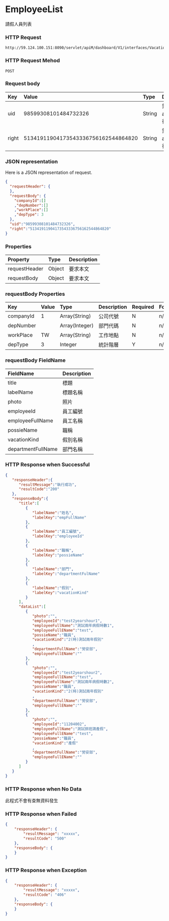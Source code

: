 # EmployeeList
請假人員列表

### HTTP Request
```
http://59.124.100.151:8090/servlet/apiM/dashboard/V1/interfaces/VacationAnalysis/DepartmentNum
```

### HTTP Request Mehod
```
POST
```

### Request body
| Key | Value | Type | Description |
|:----------|:-------------|:-----|:------------|
| uid | 98599308101484732326 | String | 需透過apiLogin取得
| right | 51341911904173543336756162544864820 | String | 需透過apiLogin取得 |

### JSON representation

Here is a JSON representation of request.
```json
{
  "requestHeader": {
  },
  "requestBody": {
    "companyId":[]
    ,"depNumber":[]
    ,"workPlace":[]
    ,"depType": 3
  },
  "uid":"98599308101484732326",
  "right":"51341911904173543336756162544864820"
}
```

### Properties
| Property | Type | Description |
|:---------|:-----|:------------|
| requestHeader | Object | 要求本文 |
| requestBody | Object | 要求本文 |

### requestBody Properties
| Key | Value | Type | Description | Required | Format |
|:----------|:-------------|:-----|:------------|:------------|:------------|
| companyId | 1 | Array(String) | 公司代號 | N | n/a |
| depNumber |  | Array(Integer) | 部門代碼 | N | n/a |
| workPlace | TW | Array(String) | 工作地點 | N | n/a |
| depType | 3 | Integer | 統計階層 | Y | n/a |

### requestBody FieldName
| FieldName | Description |
|:----------|:-------------|
| title | 標題 |
| labelName | 標題名稱 |
| photo | 照片 |
| employeeId | 員工編號 |
| employeeFullName | 員工名稱 |
| possieName | 職稱 |
| vacationKind | 假別名稱 |
| departmentFullName | 部門名稱 |

### HTTP Response when Successful
```json
{
   "responseHeader":{
      "resultMessage":"執行成功",
      "resultCode":"200"
   },
   "responseBody":{
      "title":[
         {
            "labelName":"姓名",
            "labelKey":"empFullName"
         },
         {
            "labelName":"員工編號",
            "labelKey":"employeeId"
         },
         {
            "labelName":"職稱",
            "labelKey":"possieName"
         },
         {
            "labelName":"部門",
            "labelKey":"departmentFulName"
         },
         {
            "labelName":"假別",
            "labelKey":"vacationKind"
         }
      ],
      "dataList":[
         {
            "photo":"",
            "employeeId":"test2yearshour1",
            "employeeFullName":"測試兩年病假時數1",
            "employeeFullEName":"test",
            "possieName":"職員",
            "vacationKind":"2(時)測試兩年假別"
            ,
            "departmentFullName":"勞安部",
            "employeeFullEName":""
         },
         {
            "photo":"",
            "employeeId":"test2yearshour2",
            "employeeFullEName":"test",
            "employeeFullName":"測試兩年病假時數2",
            "possieName":"職員",
            "vacationKind":"2(時)測試兩年假別"
            ,
            "departmentFullName":"勞安部",
            "employeeFullEName":""
         },
         {
            "photo":"",
            "employeeId":"11204002",
            "employeeFullName":"測試排班請產假",
            "employeeFullEName":"test",
            "possieName":"職員",
            "vacationKind":"產假"
            ,
            "departmentFullName":"勞安部",
            "employeeFullEName":""
         }
      ]
   }
}
```

### HTTP Response when No Data
此程式不會有查無資料發生

### HTTP Response when Failed
```json
{
    "responseHeader": {
        "resultMessage": "xxxxx",
        "resultCode": "500"
    },
    "responseBody": {
    }
}
```

### HTTP Response when Exception
```json
{
    "responseHeader": {
        "resultMessage": "xxxxx",
        "resultCode": "406"
    },
    "responseBody": {
    }
}
```
